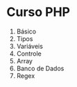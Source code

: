 <h1>Curso PHP</h1>

<ol>
  <li>Básico</li>
  <li>Tipos</li>
  <li>Variáveis</li>
  <li>Controle</li>
  <li>Array</li>
  <li>Banco de Dados</li>
  <li>Regex</li>
</ol>
